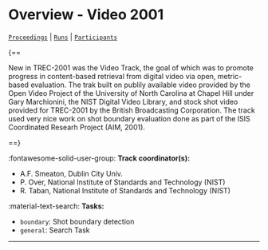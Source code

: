 # Overview - Video 2001

[`Proceedings`](./proceedings.md) | [`Runs`](./runs.md) | [`Participants`](./participants.md)

{==

New in TREC-2001 was the Video Track, the goal of which was to promote progress in content-based retrieval from digital video via open, metric-based evaluation. The trak built on publily available video provided by the Open Video Project of the University of North Carolina at Chapel Hill under Gary Marchionini, the NIST Digital Video Library, and stock shot video provided for TREC-2001 by the British Broadcasting Corporation. The track used very nice work on shot boundary evaluation done as part of the ISIS Coordinated Researh Project (AIM, 2001).

==}

:fontawesome-solid-user-group: **Track coordinator(s):**

- A.F. Smeaton, Dublin City Univ. 
- P. Over, National Institute of Standards and Technology (NIST) 
- R. Taban, National Institute of Standards and Technology (NIST) 

:material-text-search: **Tasks:**

- `boundary`: Shot boundary detection 
- `general`: Search Task 



---

